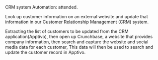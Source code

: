 CRM system Automation: attended.

Look up customer information on an external website and update that information in our Customer Relationship Management (CRM) system.

Extracting the list of customers to be updated from the CRM application(Apptivo),
then open up Crunchbase, a website that provides company information,
then search and capture the website and social media data for each customer, 
This data will then be used to search and update the customer record in Apptivo.
